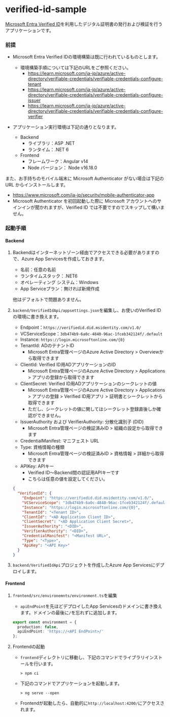 # verified-id-sample
[Microsoft Entra Verified ID](https://learn.microsoft.com/ja-jp/azure/active-directory/verifiable-credentials/decentralized-identifier-overview)を利用したデジタル証明書の発行および検証を行うアプリケーションです。

### 前提
- Microsoft Entra Verified IDの環境構築は既に行われているものとします。
  - 環境構築手順については下記のURLをご参照ください。
    - https://learn.microsoft.com/ja-jp/azure/active-directory/verifiable-credentials/verifiable-credentials-configure-tenant
    - https://learn.microsoft.com/ja-jp/azure/active-directory/verifiable-credentials/verifiable-credentials-configure-issuer
    - https://learn.microsoft.com/ja-jp/azure/active-directory/verifiable-credentials/verifiable-credentials-configure-verifier

- アプリケーション実行環境は下記の通りとなります。
  - Backend
    - ライブラリ：ASP .NET
    - ランタイム：.NET 6
  - Frontend
    - フレームワーク：Angular v14
    - Node バージョン： Node v16.18.0

また、お手持ちのモバイル端末に Microsoft Authenticator がない場合は下記の URL からインストールします。
- https://www.microsoft.com/ja-jp/security/mobile-authenticator-app
- Microsoft Authenticator を初回起動した際に Microsoft アカウントへのサインインが聞かれますが、Verified ID では不要ですのでスキップして構いません。

### 起動手順
#### Backend
1. Backendはインターネットゾーン経由でアクセスできる必要がありますので、Azure App Servicesを作成しておきます。
    - 名前：任意の名前
    - ランタイムスタック：.NET6
    - オペレーティング システム：Windows
    - App Serviceプラン：無ければ新規作成

    他はデフォルトで問題ありません。

1. `backend/VerifiedIdApi/appsettings.json`を編集し、お使いのVerified IDの環境に書き換えます。
    - Endpoint：`https://verifiedid.did.msidentity.com/v1.0/`
    - VCServiceScope：`3db474b9-6a0c-4840-96ac-1fceb342124f/.default`
    - Instance: `https://login.microsoftonline.com/{0}`
    - TenantId: ADのテナントID
        - Microsoft Entra管理ページのAzure Active Directory > Overviewから取得できます
    - ClientId: Verified ID用ADアプリケーションのID
        - Microsoft Entra管理ページのAzure Active Directory > Applications > アプリの登録から取得できます
    - ClientSecret: Verified ID用ADアプリケーションのシークレットの値
        - Microsoft Entra管理ページのAzure Active Directory > Applications > アプリの登録 > Verified ID用アプリ > 証明書とシークレットから取得できます
        - ただし、シークレットの値に関してはシークレット登録直後しか確認ができません。
    - IssuerAuthority および VerifierAuthority: 分散化識別子 (DID)
        - Microsoft Entra管理ページの検証済みID > 組織の設定から取得できます
    - CredentialManifest: マニフェスト URL
    - Type: 資格情報の種類
        - Microsoft Entra管理ページの検証済みID > 資格情報 > 詳細から取得できます
    - APIKey: APIキー
        - Verified ID～Backend間の認証用APIキーです
        - こちらは任意の値を設定してください。

    ```json
    {
      "VerifiedId": {
        "Endpoint": "https://verifiedid.did.msidentity.com/v1.0/",
        "VCServiceScope": "3db474b9-6a0c-4840-96ac-1fceb342124f/.default",
        "Instance": "https://login.microsoftonline.com/{0}",
        "TenantId": "<Tenant ID>",
        "ClientId": "<AD Application Client ID>",
        "ClientSecret": "<AD Application Client Secret>",
        "IssuerAuthority": "<DID>",
        "VerifierAuthority": "<DID>",
        "CredentialManifest": "<Manifest URL>",
        "Type": "<Type>",
        "ApiKey": "<API Key>"
      }
    }
    ```
 1. `backend/VerifiedIdApi`プロジェクトを作成したAzure App Servicesにデプロイします。
 
 #### Frontend
 1. `frontend/src/environemnts/environment.ts`を編集
    - `apiEndPoint`を先ほどデプロイしたApp Servicesのドメインに書き換えます。ドメインの最後に`/`を忘れずに追加します。
    
    ```ts
    export const environment = {
      production: false,
      apiEndPoint: 'https://<API EndPoint>/'
    };
    ```
 1. Frontendの起動
    - `frontend`ディレクトリに移動し、下記のコマンドでライブラリインストールを行います。
      ```
      > npm ci
      ```
    - 下記のコマンドでアプリケーションを起動します。
      ```
      > ng serve --open
      ```
    - Frontendが起動したら、自動的に`http://localhost:4200/`にアクセスされます。
